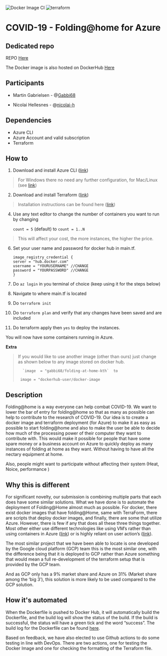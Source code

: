 ![Docker Image CI](https://github.com/Gabbi68/folding-at-home-kth/workflows/Docker%20Image%20CI/badge.svg) ![terraform](https://github.com/Gabbi68/folding-at-home-kth/workflows/terraform-lint/badge.svg)

# COVID-19 - Folding@home for Azure

## Dedicated repo


REPO
[Here](https://github.com/Gabbi68/folding-at-home-kth)

The Docker image is also hosted on DockerHub
[Here](https://hub.docker.com/r/gabbi68/folding-at-home-kth) 


## Participants

 

- Martin Gabrielsen - @[Gabbi68](https://github.com/Gabbi68)

- Nicolai Hellesnes - @[nicolai-h](https://github.com/nicolai-h)



## Dependencies

- Azure CLI
- Azure Account and valid subscription
- Terraform 


## How to 


1. Download and install Azure CLI ([link](https://docs.microsoft.com/en-us/cli/azure/install-azure-cli?view=azure-cli-latest))

> For Windows there no need any further configuration, for Mac/Linux (see [link](https://docs.microsoft.com/en-us/cli/azure/install-azure-cli?view=azure-cli-latest))

2. Download and install Terraform ([link](https://www.terraform.io/downloads.html))

> Installation instructions can be found here ([link](https://learn.hashicorp.com/terraform/getting-started/install.html))

4. Use any text editor to change the number of containers you want to run by changing

    `count = 5` (default) to `count = 1..N`

> This will affect your cost, the more instances, the higher the price.

6. Set your user name and password for docker hub in main.tf.

     ```
     image_registry_credential {
    server = "hub.docker.com" 
    username = "YOURUSERNAME" //CHANGE
    password = "YOURPASSWORD" //CHANGE
    }
    ```

7. Do `az login` in you terminal of choice (keep using it for the steps below)
8. Navigate to where main.tf is located
9. Do `terraform init`
10. Do `terraform plan` and verify that any changes have been saved and are included
11. Do terraform apply then `yes` to deploy the instances. 

You will now have some containers running in Azure.


**Extra**
> If you would like to use another image (other than ours) just change as shown below to any image stored on docker hub.
> 
> 		`image  = "gabbi68/folding-at-home-kth`  to 
> 
>      image = "dockerhub-user/docker-image


## Description


Folding@home is a way everyone can help combat COVID-19. We want to lower the bar of entry for folding@home so that as many as possible can help to contribute to the research of COVID-19. Our idea is to create a docker image and terraform deployment (for Azure) to make it as easy as possible to start folding@home and also to make the user be able to decide how much of the processing power of their computer they want to contribute with. This would make it possible for people that have some spare money or a business account on Azure to quickly deploy as many instances of folding at home as they want. Without having to have all the nectary equipment at home.

Also, people might want to participate without affecting their system (Heat, Noice, performance )


## Why this is different

For significant novelty, our submission is combining multiple parts that each does have some similar solutions. What we have done is to automate the deployment of Folding@Home almost much as possible. For docker, there exist docker images that have folding@Home, same with TerraForm, there are scripts that deploy docker images, and finally, there are some that utilize Azure. However, there is few if any that does all these three things together. Most other either use different technologies like using VM’s rather than using containers in Azure ([link](https://joshheffner.com/how-to-run-foldinghome-on-azure-spot-vms/)) or is highly reliant on user action’s ([link](https://azurecloudminingscript.github.io/Run_Folding_At_Home_in_the_Azure_Cloud.html)).

The most similar project that we have been able to locate is one developed by the Google cloud platform (GCP) team this is the most similar one, with the difference being that it is deployed to GCP rather than Azure something that would mean a full re-development of the terraform setup that is provided by the GCP team.

And as GCP only has a 9% market share and Azure on 31% (Market share among the ‘big 3’), this solution is more likely to be used compared to the GCP solution.



## How it's automated

When the Dockerfile is pushed to Docker Hub, it will automatically build the Dockerfile, and the build log will show the status of the build. If the build is successful, the status will have a green tick and the word “success”. The build log for the Dockerfile can be found [here](https://hub.docker.com/r/gabbi68/folding-at-home-kth/builds).

Based on feedback, we have also elected to use Github actions to do some testing in line with DevOps. There are two actions, one for testing the Docker Image and one for checking the formatting of the Terraform file. 